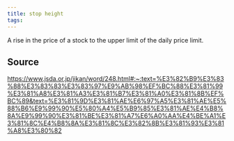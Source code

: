 ```yaml
---
title: stop height
tags: 
---
```


A rise in the price of a stock to the upper limit of the daily price limit.

## Source
https://www.jsda.or.jp/jikan/word/248.html#:~:text=%E3%82%B9%E3%83%88%E3%83%83%E3%83%97%E9%AB%98%EF%BC%88%E3%81%99%E3%81%A8%E3%81%A3%E3%81%B7%E3%81%A0%E3%81%8B%EF%BC%89&text=%E3%81%9D%E3%81%AE%E6%97%A5%E3%81%AE%E5%88%B6%E9%99%90%E5%80%A4%E5%B9%85%E3%81%AE%E4%B8%8A%E9%99%90%E3%81%BE%E3%81%A7%E6%A0%AA%E4%BE%A1%E3%81%8C%E4%B8%8A%E3%81%8C%E3%82%8B%E3%81%93%E3%81%A8%E3%80%82